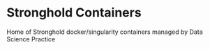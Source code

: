 # Stronghold Containers
Home of Stronghold docker/singularity containers managed by Data Science Practice
